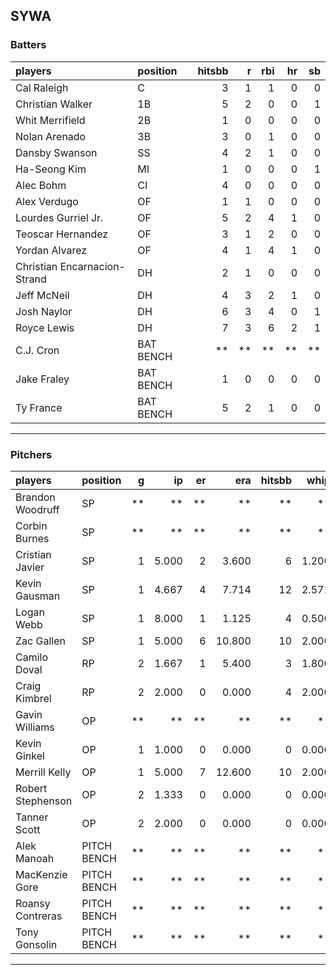 ## SYWA

### Batters

 
|players                      |position  | hitsbb|  r| rbi| hr| sb| 
|:----------------------------|:---------|------:|--:|---:|--:|--:| 
|Cal Raleigh                  |C         |      3|  1|   1|  0|  0| 
|Christian Walker             |1B        |      5|  2|   0|  0|  1| 
|Whit Merrifield              |2B        |      1|  0|   0|  0|  0| 
|Nolan Arenado                |3B        |      3|  0|   1|  0|  0| 
|Dansby Swanson               |SS        |      4|  2|   1|  0|  0| 
|Ha-Seong Kim                 |MI        |      1|  0|   0|  0|  1| 
|Alec Bohm                    |CI        |      4|  0|   0|  0|  0| 
|Alex Verdugo                 |OF        |      1|  1|   0|  0|  0| 
|Lourdes Gurriel Jr.          |OF        |      5|  2|   4|  1|  0| 
|Teoscar Hernandez            |OF        |      3|  1|   2|  0|  0| 
|Yordan Alvarez               |OF        |      4|  1|   4|  1|  0| 
|Christian Encarnacion-Strand |DH        |      2|  1|   0|  0|  0| 
|Jeff McNeil                  |DH        |      4|  3|   2|  1|  0| 
|Josh Naylor                  |DH        |      6|  3|   4|  0|  1| 
|Royce Lewis                  |DH        |      7|  3|   6|  2|  1| 
|C.J. Cron                    |BAT BENCH |     **| **|  **| **| **| 
|Jake Fraley                  |BAT BENCH |      1|  0|   0|  0|  0| 
|Ty France                    |BAT BENCH |      5|  2|   1|  0|  0| 


* * *

### Pitchers

 
|players           |position    |  g|    ip| er|    era| hitsbb|  whip| so|  w| sv| 
|:-----------------|:-----------|--:|-----:|--:|------:|------:|-----:|--:|--:|--:| 
|Brandon Woodruff  |SP          | **|    **| **|     **|     **|    **| **| **| **| 
|Corbin Burnes     |SP          | **|    **| **|     **|     **|    **| **| **| **| 
|Cristian Javier   |SP          |  1| 5.000|  2|  3.600|      6| 1.200|  6|  0|  0| 
|Kevin Gausman     |SP          |  1| 4.667|  4|  7.714|     12| 2.571|  5|  0|  0| 
|Logan Webb        |SP          |  1| 8.000|  1|  1.125|      4| 0.500|  6|  0|  0| 
|Zac Gallen        |SP          |  1| 5.000|  6| 10.800|     10| 2.000|  4|  0|  0| 
|Camilo Doval      |RP          |  2| 1.667|  1|  5.400|      3| 1.800|  1|  1|  0| 
|Craig Kimbrel     |RP          |  2| 2.000|  0|  0.000|      4| 2.000|  2|  0|  0| 
|Gavin Williams    |OP          | **|    **| **|     **|     **|    **| **| **| **| 
|Kevin Ginkel      |OP          |  1| 1.000|  0|  0.000|      0| 0.000|  2|  0|  0| 
|Merrill Kelly     |OP          |  1| 5.000|  7| 12.600|     10| 2.000|  7|  0|  0| 
|Robert Stephenson |OP          |  2| 1.333|  0|  0.000|      0| 0.000|  2|  0|  1| 
|Tanner Scott      |OP          |  2| 2.000|  0|  0.000|      0| 0.000|  2|  0|  2| 
|Alek Manoah       |PITCH BENCH | **|    **| **|     **|     **|    **| **| **| **| 
|MacKenzie Gore    |PITCH BENCH | **|    **| **|     **|     **|    **| **| **| **| 
|Roansy Contreras  |PITCH BENCH | **|    **| **|     **|     **|    **| **| **| **| 
|Tony Gonsolin     |PITCH BENCH | **|    **| **|     **|     **|    **| **| **| **| 


* * *


